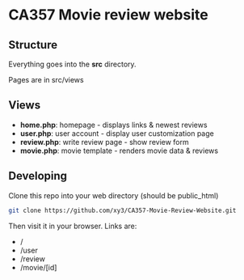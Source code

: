# CA357 Movie review website


## Structure

Everything goes into the **src** directory.

Pages are in src/views


## Views

- **home.php**: homepage - displays links & newest reviews
- **user.php**: user account - display user customization page
- **review.php**: write review page - show review form
- **movie.php**: movie template - renders movie data & reviews


## Developing

Clone this repo into your web directory (should be public_html)

```bash
git clone https://github.com/xy3/CA357-Movie-Review-Website.git
```

Then visit it in your browser.
Links are:
- /
- /user
- /review
- /movie/[id]